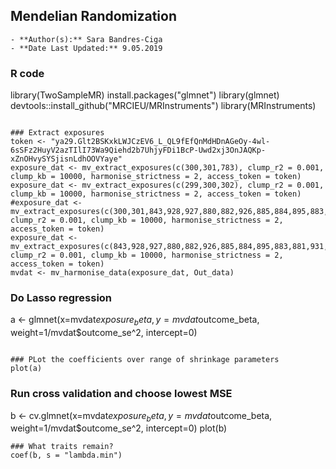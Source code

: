 ## Mendelian Randomization 
	- **Author(s):** Sara Bandres-Ciga
	- **Date Last Updated:** 9.05.2019
	
### R code

library(TwoSampleMR)
install.packages("glmnet")
library(glmnet)
devtools::install_github("MRCIEU/MRInstruments")
library(MRInstruments)
```

### Extract exposures
token <- "ya29.Glt2BSKxkLWJCzEV6_L_QL9fEfQnMdHDnAGeOy-4wl-6sSFz2HuyV2azTIlI73Wa9Qiehd2b7UhjyFDi1BcP-Uwd2xj3OnJAQKp-xZnOHvySYSjisnLdhOOVYaye"
exposure_dat <- mv_extract_exposures(c(300,301,783), clump_r2 = 0.001, clump_kb = 10000, harmonise_strictness = 2, access_token = token)
exposure_dat <- mv_extract_exposures(c(299,300,302), clump_r2 = 0.001, clump_kb = 10000, harmonise_strictness = 2, access_token = token)
#exposure_dat <- mv_extract_exposures(c(300,301,843,928,927,880,882,926,885,884,895,883,783,881,931,870,933,908,904,867,907,924,905,868,869,906,953,955,925,640,909,929,930,871), clump_r2 = 0.001, clump_kb = 10000, harmonise_strictness = 2, access_token = token) 
exposure_dat <- mv_extract_exposures(c(843,928,927,880,882,926,885,884,895,883,881,931,870,933,908,904,867,907,924,905,868,869,906,953,955,925,640,909,929,930,871), clump_r2 = 0.001, clump_kb = 10000, harmonise_strictness = 2, access_token = token) 
mvdat <- mv_harmonise_data(exposure_dat, Out_data)
```

### Do Lasso regression
a <- glmnet(x=mvdat$exposure_beta, y=mvdat$outcome_beta, weight=1/mvdat$outcome_se^2, intercept=0)
```

### PLot the coefficients over range of shrinkage parameters
plot(a)
```

### Run cross validation and choose lowest MSE
b <- cv.glmnet(x=mvdat$exposure_beta, y=mvdat$outcome_beta, weight=1/mvdat$outcome_se^2, intercept=0)
plot(b)
```
### What traits remain?
coef(b, s = "lambda.min")